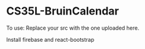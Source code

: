 # CS35L-BruinCalendar

To use: 
Replace your src with the one uploaded here.

Install firebase and react-bootstrap
